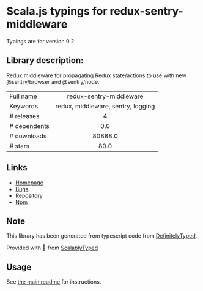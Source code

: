 
# Scala.js typings for redux-sentry-middleware

Typings are for version 0.2

## Library description:
Redux middleware for propagating Redux state/actions to use with new @sentry/browser and @sentry/node.

|                    |                 |
| ------------------ | :-------------: |
| Full name          | redux-sentry-middleware |
| Keywords           | redux, middleware, sentry, logging |
| # releases         | 4 |
| # dependents       | 0.0 |
| # downloads        | 80888.0 |
| # stars            | 80.0 |

## Links
- [Homepage](https://github.com/ViditIsOnline/redux-sentry-middleware#readme)
- [Bugs](https://github.com/ViditIsOnline/redux-sentry-middleware/issues)
- [Repository](https://github.com/ViditIsOnline/redux-sentry-middleware)
- [Npm](https://www.npmjs.com/package/redux-sentry-middleware)
    


## Note
This library has been generated from typescript code from [DefinitelyTyped](https://definitelytyped.org).

Provided with :purple_heart: from [ScalablyTyped](https://github.com/oyvindberg/ScalablyTyped)

## Usage
See [the main readme](../../readme.md) for instructions.


